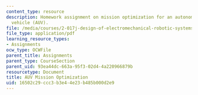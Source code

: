 ```yaml
---
content_type: resource
description: Homework assignment on mission optimization for an autonomous underwater
  vehicle (AUV).
file: /media/courses/2-017j-design-of-electromechanical-robotic-systems-fall-2009/16502c29ccc3b3e44e23b485b000d2e9_MIT2_017JF09_p24.pdf
file_type: application/pdf
learning_resource_types:
- Assignments
ocw_type: OCWFile
parent_title: Assignments
parent_type: CourseSection
parent_uid: 93ea44dc-663a-95f3-02d4-4a220966879b
resourcetype: Document
title: AUV Mission Optimization
uid: 16502c29-ccc3-b3e4-4e23-b485b000d2e9
---
```

